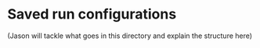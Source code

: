 # Saved run configurations

(Jason will tackle what goes in this directory and explain the structure here)
